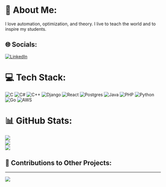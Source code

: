 # 💫 About Me:
I love automation, optimization, and theory. I live to teach the world and to inspire my students.

## 🌐 Socials:
[![LinkedIn](https://img.shields.io/badge/LinkedIn-%230077B5.svg?logo=linkedin&logoColor=white)](https://linkedin.com/in/https://www.linkedin.com/in/raphael-elspas-1ba0a34a/) 

# 💻 Tech Stack:
![C](https://img.shields.io/badge/c-%2300599C.svg?style=for-the-badge&logo=c&logoColor=white) ![C#](https://img.shields.io/badge/c%23-%23239120.svg?style=for-the-badge&logo=csharp&logoColor=white) ![C++](https://img.shields.io/badge/c++-%2300599C.svg?style=for-the-badge&logo=c%2B%2B&logoColor=white) ![Django](https://img.shields.io/badge/django-%23092E20.svg?style=for-the-badge&logo=django&logoColor=white) ![React](https://img.shields.io/badge/react-%2320232a.svg?style=for-the-badge&logo=react&logoColor=%2361DAFB) ![Postgres](https://img.shields.io/badge/postgres-%23316192.svg?style=for-the-badge&logo=postgresql&logoColor=white) ![Java](https://img.shields.io/badge/java-%23ED8B00.svg?style=for-the-badge&logo=openjdk&logoColor=white) ![PHP](https://img.shields.io/badge/php-%23777BB4.svg?style=for-the-badge&logo=php&logoColor=white) ![Python](https://img.shields.io/badge/python-3670A0?style=for-the-badge&logo=python&logoColor=ffdd54) ![Go](https://img.shields.io/badge/go-%2300ADD8.svg?style=for-the-badge&logo=go&logoColor=white) ![AWS](https://img.shields.io/badge/AWS-%23FF9900.svg?style=for-the-badge&logo=amazon-aws&logoColor=white)
# 📊 GitHub Stats:
![](https://github-readme-stats.vercel.app/api?username=relspas&theme=dark&hide_border=true&include_all_commits=true&count_private=true)<br/>
![](https://github-readme-streak-stats.herokuapp.com/?user=relspas&theme=dark&hide_border=true)<br/>
![](https://github-readme-stats.vercel.app/api/top-langs/?username=relspas&theme=dark&hide_border=true&include_all_commits=true&count_private=true&layout=compact)
## 🔄 Contributions to Other Projects:
<!--START_SECTION:external-contributions-->
<!-- List of contributions will be dynamically updated here -->
<!--END_SECTION:external-contributions-->
---
[![](https://visitcount.itsvg.in/api?id=relspas&icon=0&color=0)](https://visitcount.itsvg.in)

<!-- Proudly created with GPRM ( https://gprm.itsvg.in ) -->
